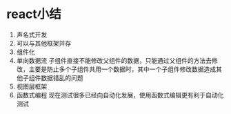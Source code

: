 # react小结
1. 声名式开发
2. 可以与其他框架并存
3. 组件化
4. 单向数据流
  子组件直接不能修改父组件的数据，只能通过父组件的方法去修改，主要是防止多个子组件共用一个数据时，其中一个子组件修改数据造成其他子组件数据错乱的问题  
5. 视图层框架
6. 函数式编程
  现在测试很多已经向自动化发展，使用函数式编辑更有利于自动化测试